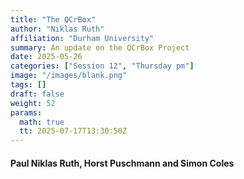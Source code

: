```yaml
---
title: "The QCrBox"
author: "Niklas Ruth"
affiliation: "Durham University"
summary: An update on the QCrBox Project
date: 2025-05-26
categories: ["Session 12", "Thursday pm"]
image: "/images/blank.png"
tags: []
draft: false
weight: 52
params:
  math: true
  tt: 2025-07-17T13:30:50Z
---
```


#### Paul Niklas Ruth, Horst Puschmann and Simon Coles
